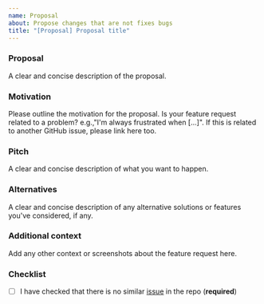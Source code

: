 ```yaml
---
name: Proposal
about: Propose changes that are not fixes bugs
title: "[Proposal] Proposal title"
---
```




### Proposal

A clear and concise description of the proposal.

### Motivation

Please outline the motivation for the proposal.
Is your feature request related to a problem? e.g.,"I'm always frustrated when [...]".
If this is related to another GitHub issue, please link here too.

### Pitch

A clear and concise description of what you want to happen.

### Alternatives

A clear and concise description of any alternative solutions or features you've considered, if any.

### Additional context

Add any other context or screenshots about the feature request here.

### Checklist

- [ ] I have checked that there is no similar [issue](https://github.com/Farama-Foundation/MiniGrid/issues) in the repo (**required**)
